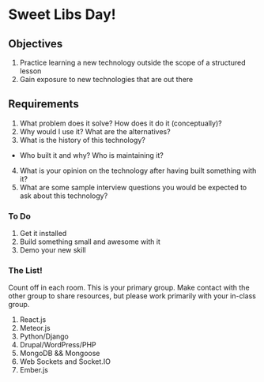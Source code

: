 # Sweet Libs Day!

## Objectives

1. Practice learning a new technology outside the scope of a structured lesson
2. Gain exposure to new technologies that are out there

## Requirements

1. What problem does it solve? How does it do it (conceptually)?
2. Why would I use it? What are the alternatives?
3. What is the history of this technology?
  - Who built it and why? Who is maintaining it?
4. What is your opinion on the technology after having built something with it?
5. What are some sample interview questions you would be expected to ask about this technology?

### To Do

1. Get it installed
2. Build something small and awesome with it
3. Demo your new skill

### The List!

Count off in each room. This is your primary group. Make contact with the other group
to share resources, but please work primarily with your in-class group.

1. React.js
2. Meteor.js
3. Python/Django
4. Drupal/WordPress/PHP
5. MongoDB && Mongoose
6. Web Sockets and Socket.IO
7. Ember.js